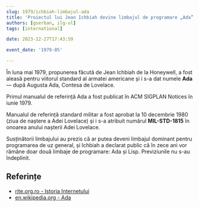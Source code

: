 ```yaml
---
slug: 1979/ichbiah-limbajul-ada
title: 'Proiectul lui Jean Ichbiah devine limbajul de programare „Ada”'
authors: [gserban, ilg-ul]
tags: [international]

date: 2023-12-27T17:43:59

event_date: '1979-05'

---
```


În luna mai 1979, propunerea făcută de Jean Ichbiah de la Honeywell,
a fost aleasă pentru viitorul standard al armatei americane
și i s-a dat numele **Ada** — după Augusta Ada, Contesa de Lovelace.

<!-- truncate -->

Primul manualul de referință Ada a fost publicat în ACM SIGPLAN Notices în
iunie 1979.

Manualul de referință standard militar a fost aprobat la 10 decembrie 1980
(ziua de naștere a Adei Lovelace) și i s-a atribuit numărul **MIL-STD-1815**
în onoarea anului nașterii Adei Lovelace.

Susținătorii limbajului au prezis că ar putea deveni limbajul dominant
pentru programarea de uz general, și Ichbiah a declarat public că în
zece ani vor rămâne doar două limbaje de programare: Ada și Lisp.
Previziunile nu s-au îndeplinit.

## Referințe

- [rite.org.ro - Istoria Internetului](https://rite.org.ro/istoria-internetului/)
- [en.wikipedia.org - Ada](https://en.wikipedia.org/wiki/Ada_(programming_language))

